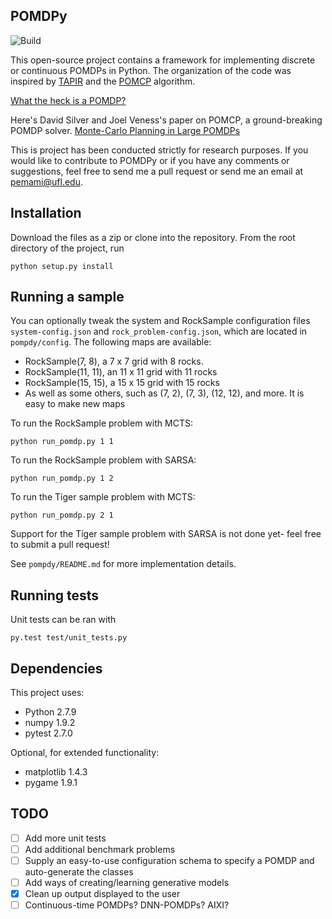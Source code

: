 ## POMDPy
![Build](https://travis-ci.org/pemami4911/POMDPy.svg?branch=master)

This open-source project contains a framework for implementing discrete or continuous POMDPs in Python. The organization of the code was inspired by [TAPIR](http://robotics.itee.uq.edu.au/~hannakur/dokuwiki/doku.php?id=wiki:tapir) and the [POMCP](http://www0.cs.ucl.ac.uk/staff/D.Silver/web/Applications.html) algorithm.

[What the heck is a POMDP?](http://www.pomdp.org/tutorial/index.shtml)

Here's David Silver and Joel Veness's paper on POMCP, a ground-breaking POMDP solver. [Monte-Carlo Planning in Large POMDPs](http://papers.nips.cc/paper/4031-monte-carlo-planning-in-large-pomdps.pdf)

This is project has been conducted strictly for research purposes. If you would like to contribute to POMDPy or if you have any comments or suggestions, feel free to send me a pull request or send me an email at pemami@ufl.edu.  

## Installation ##
Download the files as a zip or clone into the repository.
From the root directory of the project, run
 
    python setup.py install

## Running a sample ##
You can optionally tweak the system and RockSample configuration files `system-config.json` and `rock_problem-config.json`, which are located in `pompdy/config`.
The following maps are available:
* RockSample(7, 8), a 7 x 7 grid with 8 rocks.
* RockSample(11, 11), an 11 x 11 grid with 11 rocks
* RockSample(15, 15), a 15 x 15 grid with 15 rocks
* As well as some others, such as (7, 2), (7, 3), (12, 12), and more. It is easy to make new maps

To run the RockSample problem with MCTS:

    python run_pomdp.py 1 1
    
To run the RockSample problem with SARSA:

    python run_pomdp.py 1 2

    
To run the Tiger sample problem with MCTS: 

    python run_pomdp.py 2 1
    
Support for the Tiger sample problem with SARSA is not done yet- feel free to submit a pull request! 
    
See `pompdy/README.md` for more implementation details.

## Running tests ##
Unit tests can be ran with 
    
    py.test test/unit_tests.py
    
## Dependencies ##

This project uses:

* Python 2.7.9
* numpy 1.9.2
* pytest 2.7.0

Optional, for extended functionality:

* matplotlib 1.4.3
* pygame 1.9.1 

## TODO ##
* [ ] Add more unit tests
* [ ] Add additional benchmark problems 
* [ ] Supply an easy-to-use configuration schema to specify a POMDP and auto-generate the classes
* [ ] Add ways of creating/learning generative models
* [x] Clean up output displayed to the user
* [ ] Continuous-time POMDPs? DNN-POMDPs? AIXI?
